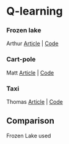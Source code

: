 # Q-learning

### Frozen lake 
Arthur [Article](https://medium.com/emergent-future/simple-reinforcement-learning-with-tensorflow-part-0-q-learning-with-tables-and-neural-networks-d195264329d0) | [Code](https://gist.github.com/awjuliani/9024166ca08c489a60994e529484f7fe#file-q-table-learning-clean-ipynb)

### Cart-pole
Matt [Article](https://medium.com/@tuzzer/cart-pole-balancing-with-q-learning-b54c6068d947) | [Code](https://github.com/MattChanTK/ai-gym/blob/master/cart_pole/cart_pole_q_learning_4D.py)

### Taxi 
Thomas [Article](https://medium.freecodecamp.org/diving-deeper-into-reinforcement-learning-with-q-learning-c18d0db58efe) | [Code](https://github.com/simoninithomas/Deep_reinforcement_learning_Course/blob/master/Q%20learning/Taxi-v2/Q%20Learning%20with%20OpenAI%20Taxi-v2%20video%20version.ipynb)

## Comparison

Frozen Lake used 
